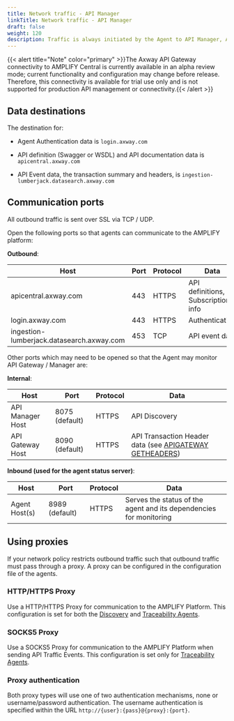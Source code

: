 ```yaml
---
title: Network traffic - API Manager
linkTitle: Network traffic - API Manager
draft: false
weight: 120
description: Traffic is always initiated by the Agent to API Manager, API Gateway, and AMPLIFY Central. No sessions are ever initiated back to the Agent.
---
```

{{< alert title="Note" color="primary" >}}The Axway API Gateway connectivity to AMPLIFY Central is currently available in an alpha review mode; current functionality and configuration may change before release. Therefore, this connectivity is available for trial use only and is not supported for production API management or connectivity.{{< /alert >}}

## Data destinations

The destination for:

* Agent Authentication data is `login.axway.com`

* API definition (Swagger or WSDL) and API documentation data is `apicentral.axway.com`

* API Event data, the transaction summary and headers, is `ingestion-lumberjack.datasearch.axway.com`

## Communication ports

All outbound traffic is sent over SSL via TCP / UDP.

Open the following ports so that agents can communicate to the AMPLIFY platform:

**Outbound**:

| Host                                       | Port               | Protocol  | Data                                |
|--------------------------------------------|--------------------|-----------|-------------------------------------|
| apicentral.axway.com                       | 443                | HTTPS     | API definitions, Subscription info  |
| login.axway.com                            | 443                | HTTPS     | Authentication                      |
| ingestion-lumberjack.datasearch.axway.com  | 453                | TCP       | API event data                      |

Other ports which may need to be opened so that the Agent may monitor API Gateway / Manager are:

**Internal**:

| Host                                       | Port               | Protocol  | Data                                |
|--------------------------------------------|--------------------|-----------|-------------------------------------|
| API Manager Host                           | 8075 (default)     | HTTPS     | API Discovery                       |
| API Gateway Host                           | 8090 (default)     | HTTPS     | API Transaction Header data (see [APIGATEWAY GETHEADERS](/docs/central/traceability-agent-variables/))        |

**Inbound (used for the agent status server)**:

| Host                                       | Port               | Protocol  | Data                                |
|--------------------------------------------|--------------------|-----------|-------------------------------------|
| Agent Host(s)                              | 8989 (default)     | HTTPS     | Serves the status of the agent and its dependencies for monitoring  |

## Using proxies

If your network policy restricts outbound traffic such that outbound traffic must pass through a proxy. A proxy can be configured in the configuration file of the agents.

### HTTP/HTTPS Proxy

Use a HTTP/HTTPS Proxy for communication to the AMPLIFY Platform.  This configuration is set for both the [Discovery](/docs/central/discovery-agent-variables/) and [Traceability Agents](/docs/central/traceability-agent-variables/).

### SOCKS5 Proxy

Use a SOCKS5 Proxy for communication to the AMPLIFY Platform when sending API Traffic Events.  This configuration is set only for [Traceability Agents](/docs/central/traceability-agent-variables/).

### Proxy authentication

Both proxy types will use one of two authentication mechanisms, none or username/password authentication. The username authentication is specified within the URL `http://{user}:{pass}@{proxy}:{port}`.

